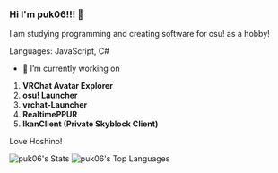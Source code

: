 ### Hi I'm puk06!!! 👋
I am studying programming and creating software for osu! as a hobby!

Languages: JavaScript, C#


- 🔭 I’m currently working on
1. **VRChat Avatar Explorer**
2. **osu! Launcher**
3. **vrchat-Launcher**
4. **RealtimePPUR**
5. **IkanClient (Private Skyblock Client)**

Love Hoshino!
<!--
**puk06/puk06** is a ✨ _special_ ✨ repository because its `README.md` (this file) appears on your GitHub profile.

Here are some ideas to get you started:
- 🌱 I’m currently learning ...
- 👯 I’m looking to collaborate on ...
- 🤔 I’m looking for help with ...
- 💬 Ask me about ...
- 📫 How to reach me: ...
- 😄 Pronouns: ...
- ⚡ Fun fact: ...
-->

![puk06's Stats](https://github-readme-stats.vercel.app/api?username=puk06&theme=react&show_icons=true&hide_border=true&count_private=true)
![puk06's Top Languages](https://github-readme-stats.vercel.app/api/top-langs/?username=puk06&theme=react&show_icons=true&hide_border=true&layout=compact)
